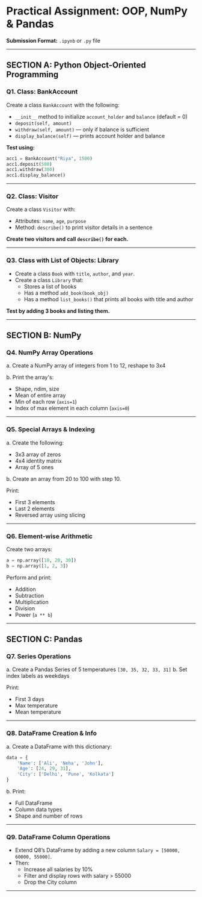 # Practical Assignment: OOP, NumPy & Pandas

**Submission Format:** `.ipynb` or `.py` file

---

## SECTION A: Python Object-Oriented Programming

### Q1. Class: BankAccount

Create a class `BankAccount` with the following:

- `__init__` method to initialize `account_holder` and `balance` (default = 0)
- `deposit(self, amount)`
- `withdraw(self, amount)` — only if balance is sufficient
- `display_balance(self)` — prints account holder and balance

**Test using:**
```python
acc1 = BankAccount("Riya", 1500)
acc1.deposit(500)
acc1.withdraw(300)
acc1.display_balance()
```

---

### Q2. Class: Visitor

Create a class `Visitor` with:

- Attributes: `name`, `age`, `purpose`
- Method: `describe()` to print visitor details in a sentence

**Create two visitors and call `describe()` for each.**

---

### Q3. Class with List of Objects: Library

- Create a class `Book` with `title`, `author`, and `year`.
- Create a class `Library` that:
  - Stores a list of books
  - Has a method `add_book(book_obj)`
  - Has a method `list_books()` that prints all books with title and author

**Test by adding 3 books and listing them.**

---

## SECTION B: NumPy

### Q4. NumPy Array Operations

a. Create a NumPy array of integers from 1 to 12, reshape to 3x4

b. Print the array's:
- Shape, ndim, size
- Mean of entire array
- Min of each row (`axis=1`)
- Index of max element in each column (`axis=0`)

---

### Q5. Special Arrays & Indexing

a. Create the following:
- 3x3 array of zeros
- 4x4 identity matrix
- Array of 5 ones

b. Create an array from 20 to 100 with step 10.

Print:
- First 3 elements
- Last 2 elements
- Reversed array using slicing

---

### Q6. Element-wise Arithmetic

Create two arrays:
```python
a = np.array([10, 20, 30])
b = np.array([1, 2, 3])
```

Perform and print:
- Addition
- Subtraction
- Multiplication
- Division
- Power (`a ** b`)

---

## SECTION C: Pandas

### Q7. Series Operations

a. Create a Pandas Series of 5 temperatures `[30, 35, 32, 33, 31]`
b. Set index labels as weekdays

Print:
- First 3 days
- Max temperature
- Mean temperature

---

### Q8. DataFrame Creation & Info

a. Create a DataFrame with this dictionary:
```python
data = {
    'Name': ['Ali', 'Neha', 'John'],
    'Age': [24, 29, 31],
    'City': ['Delhi', 'Pune', 'Kolkata']
}
```

b. Print:
- Full DataFrame
- Column data types
- Shape and number of rows

---

### Q9. DataFrame Column Operations

- Extend Q8’s DataFrame by adding a new column `Salary = [50000, 60000, 55000]`.
- Then:
  - Increase all salaries by 10%
  - Filter and display rows with salary > 55000
  - Drop the City column

---
